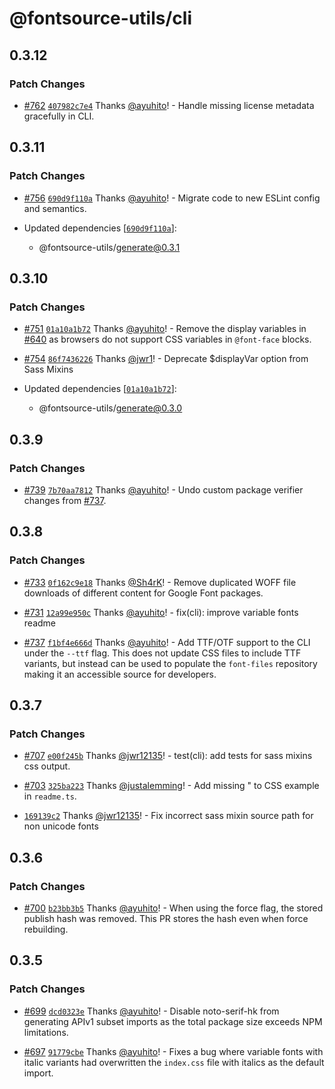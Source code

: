 # @fontsource-utils/cli

## 0.3.12

### Patch Changes

- [#762](https://github.com/fontsource/fontsource/pull/762) [`407982c7e4`](https://github.com/fontsource/fontsource/commit/407982c7e4f15dad8f3a88c2a7423e3c2969866e) Thanks [@ayuhito](https://github.com/ayuhito)! - Handle missing license metadata gracefully in CLI.

## 0.3.11

### Patch Changes

- [#756](https://github.com/fontsource/fontsource/pull/756) [`690d9f110a`](https://github.com/fontsource/fontsource/commit/690d9f110ad68681566314d9040b3ac17eeb99c9) Thanks [@ayuhito](https://github.com/ayuhito)! - Migrate code to new ESLint config and semantics.

- Updated dependencies [[`690d9f110a`](https://github.com/fontsource/fontsource/commit/690d9f110ad68681566314d9040b3ac17eeb99c9)]:
  - @fontsource-utils/generate@0.3.1

## 0.3.10

### Patch Changes

- [#751](https://github.com/fontsource/fontsource/pull/751) [`01a10a1b72`](https://github.com/fontsource/fontsource/commit/01a10a1b721f7b1f88b465afc04a4142c8cbf1de) Thanks [@ayuhito](https://github.com/ayuhito)! - Remove the display variables in [#640](https://github.com/fontsource/fontsource/pull/640) as browsers do not support CSS variables in `@font-face` blocks.

- [#754](https://github.com/fontsource/fontsource/pull/754) [`86f7436226`](https://github.com/fontsource/fontsource/commit/86f7436226a6e6daff4c831c2cbedeb60a2e982f) Thanks [@jwr1](https://github.com/jwr1)! - Deprecate $displayVar option from Sass Mixins

- Updated dependencies [[`01a10a1b72`](https://github.com/fontsource/fontsource/commit/01a10a1b721f7b1f88b465afc04a4142c8cbf1de)]:
  - @fontsource-utils/generate@0.3.0

## 0.3.9

### Patch Changes

- [#739](https://github.com/fontsource/fontsource/pull/739) [`7b70aa7812`](https://github.com/fontsource/fontsource/commit/7b70aa781228fb630dc1a0b59e0ba2ca124a944b) Thanks [@ayuhito](https://github.com/ayuhito)! - Undo custom package verifier changes from [#737](https://github.com/fontsource/fontsource/pull/737).

## 0.3.8

### Patch Changes

- [#733](https://github.com/fontsource/fontsource/pull/733) [`0f162c9e18`](https://github.com/fontsource/fontsource/commit/0f162c9e1893729352fb8467e2515e7bd65baa0e) Thanks [@Sh4rK](https://github.com/Sh4rK)! - Remove duplicated WOFF file downloads of different content for Google Font packages.

- [#731](https://github.com/fontsource/fontsource/pull/731) [`12a99e950c`](https://github.com/fontsource/fontsource/commit/12a99e950c5e6ee3c9d63c4b3358aaf373f62aa3) Thanks [@ayuhito](https://github.com/ayuhito)! - fix(cli): improve variable fonts readme

- [#737](https://github.com/fontsource/fontsource/pull/737) [`f1bf4e666d`](https://github.com/fontsource/fontsource/commit/f1bf4e666d7e3e59f1fcfbfd80cfdf54320d99b4) Thanks [@ayuhito](https://github.com/ayuhito)! - Add TTF/OTF support to the CLI under the `--ttf` flag. This does not update CSS files to include TTF variants, but instead can be used to populate the `font-files` repository making it an accessible source for developers.

## 0.3.7

### Patch Changes

- [#707](https://github.com/fontsource/fontsource/pull/707) [`e00f245b`](https://github.com/fontsource/fontsource/commit/e00f245b0d0a6c6a5e7b8b8e19bcb468ea5d3479) Thanks [@jwr12135](https://github.com/jwr12135)! - test(cli): add tests for sass mixins css output.

- [#703](https://github.com/fontsource/fontsource/pull/703) [`325ba223`](https://github.com/fontsource/fontsource/commit/325ba22389ef7710a355c5fc12864fcf27b0dc28) Thanks [@justalemming](https://github.com/justalemming)! - Add missing " to CSS example in `readme.ts`.

- [`169139c2`](https://github.com/fontsource/fontsource/commit/169139c21906f707c277f416f324e4695f62ad55) Thanks [@jwr12135](https://github.com/jwr12135)! - Fix incorrect sass mixin source path for non unicode fonts

## 0.3.6

### Patch Changes

- [#700](https://github.com/fontsource/fontsource/pull/700) [`b23bb3b5`](https://github.com/fontsource/fontsource/commit/b23bb3b5ec64fd7727a44777baaf262cf9d30589) Thanks [@ayuhito](https://github.com/ayuhito)! - When using the force flag, the stored publish hash was removed. This PR stores the hash even when force rebuilding.

## 0.3.5

### Patch Changes

- [#699](https://github.com/fontsource/fontsource/pull/699) [`dcd0323e`](https://github.com/fontsource/fontsource/commit/dcd0323e97eccdabe735f536f08e124bf4fc617e) Thanks [@ayuhito](https://github.com/ayuhito)! - Disable noto-serif-hk from generating APIv1 subset imports as the total package size exceeds NPM limitations.

- [#697](https://github.com/fontsource/fontsource/pull/697) [`91779cbe`](https://github.com/fontsource/fontsource/commit/91779cbea8d284d0cbef1934aecaee150308cc04) Thanks [@ayuhito](https://github.com/ayuhito)! - Fixes a bug where variable fonts with italic variants had overwritten the `index.css` file with italics as the default import.
